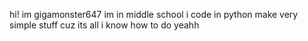 hi! im gigamonster647
im in middle school
i code in python
make very simple stuff cuz its all i know how to do
yeahh


<!---
gigamonster647/gigamonster647 is a ✨ special ✨ repository because its `README.md` (this file) appears on your GitHub profile.
You can click the Preview link to take a look at your changes.
--->
